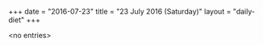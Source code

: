 +++
date = "2016-07-23"
title = "23 July 2016 (Saturday)"
layout = "daily-diet"
+++


\<no entries\>
